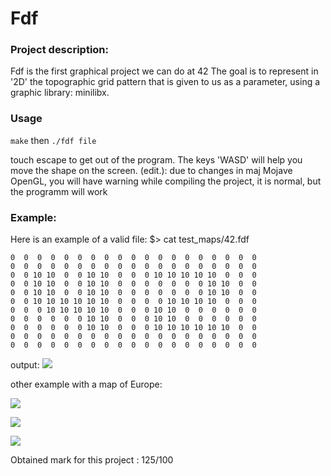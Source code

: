 # Fdf

### Project description:
Fdf is the first graphical project we can do at 42
The goal is to represent in '2D' the topographic grid pattern that is given to
us as a parameter, using a graphic library: minilibx.

### Usage
```make``` then ```./fdf file```

touch escape to get out of the program. The keys 'WASD' will help you
move the shape on the screen.
(edit.): due to changes in maj Mojave OpenGL, you will have warning while compiling
the project, it is normal, but the programm will work

### Example:
Here is an example of a valid file:
$> cat test_maps/42.fdf

```
0  0  0  0  0  0  0  0  0  0  0  0  0  0  0  0  0  0  0
0  0  0  0  0  0  0  0  0  0  0  0  0  0  0  0  0  0  0
0  0 10 10  0  0 10 10  0  0  0 10 10 10 10 10  0  0  0
0  0 10 10  0  0 10 10  0  0  0  0  0  0  0 10 10  0  0
0  0 10 10  0  0 10 10  0  0  0  0  0  0  0 10 10  0  0
0  0 10 10 10 10 10 10  0  0  0  0 10 10 10 10  0  0  0
0  0  0 10 10 10 10 10  0  0  0 10 10  0  0  0  0  0  0
0  0  0  0  0  0 10 10  0  0  0 10 10  0  0  0  0  0  0
0  0  0  0  0  0 10 10  0  0  0 10 10 10 10 10 10  0  0
0  0  0  0  0  0  0  0  0  0  0  0  0  0  0  0  0  0  0
0  0  0  0  0  0  0  0  0  0  0  0  0  0  0  0  0  0  0

```
output:
![](output/image1.png)

other example with a map of Europe:

![](output/image2.png)

![](output/image3.png)

![](output/visu.gif)

Obtained mark for this project : 125/100
